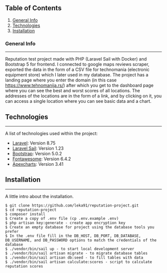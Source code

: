 ## Table of Contents

1. [General Info](#general-info)
2. [Technologies](#technologies)
3. [Installation](#installation)

### General Info

---

Reputation test project made with PHP (Laravel Sail with Docker) and Bootstrap 5 for frontend.
I connected to google maps reviews scraper, exported the data in the form of a CSV file for technomania (electronic equipment store) which I later used in my database. The project has a landing page where you enter the domain (in this case https://www.tehnomanija.rs/) after which you get to the dashboard page where you can see the best and worst scores of all locations. The addresses of the locations are in the form of a link, and by clicking on it, you can access a single location where you can see basic data and a chart.

## Technologies

---

A list of technologies used within the project:

-   [Laravel](https://laravel.com/): Version 8.75
-   [Laravel Sail](https://laravel.com/docs/8.x/sail): Version 1.23
-   [Bootstrap](https://getbootstrap.com/): Version 5.0.2
-   [Fontawesome](https://fontawesome.com/): Version 6.4.2
-   [Apexcharts](https://apexcharts.com/): Version 3.41

## Installation

---

A little intro about the installation.

```
$ git clone https://github.com/leka91/reputation-project.git
$ cd reputation-project
$ composer install
$ Create a copy of .env file (cp .env.example .env)
$ php artisan key:generate - create app encryption key
$ Create an empty database for project using the database tools you prefer
$ In the .env file fill in the DB_HOST, DB_PORT, DB_DATABASE, DB_USERNAME, and DB_PASSWORD options to match the credentials of the database
$ ./vendor/bin/sail up - to start local development server
$ ./vendor/bin/sail artisan migrate - to migrate database tables
$ ./vendor/bin/sail artisan db:seed - to fill tables with data
$ ./vendor/bin/sail artisan calculate:scores - script to calculate reputation scores

```
